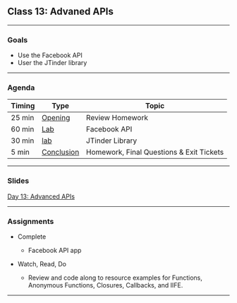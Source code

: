 ## Class 13: Advaned APIs

---

### Goals
* Use the Facebook API
* User the JTinder library
---

### Agenda

| Timing | Type | Topic |
| --- | --- | --- |
| 25 min | [Opening](#opening) | Review Homework |
| 60 min | [Lab](#lab1) | Facebook API |
| 30 min | [lab](#lab2) | JTinder Library |
| 5 min |  [Conclusion](#conclusion)| Homework, Final Questions & Exit Tickets |


---


### Slides

[Day 13: Advanced APIs](http://ga-students.github.io/JS-BOS-03/13-advanced-apis/)

---

### Assignments

* Complete 
	- Facebook API app
		
* Watch, Read, Do
	- Review and code along to resource examples for Functions, Anonymous Functions, Closures, Callbacks, and IIFE.
	
---
